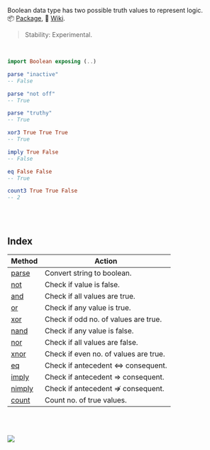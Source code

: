 Boolean data type has two possible truth values to represent logic.<br>
:package: [Package](https://package.elm-lang.org/packages/elmw/extra-boolean/latest/),
:blue_book: [Wiki](https://github.com/elmw/extra-boolean/wiki).

> Stability: Experimental.

<br>

```elm
import Boolean exposing (..)

parse "inactive"
-- False

parse "not off"
-- True

parse "truthy"
-- True

xor3 True True True
-- True

imply True False
-- False

eq False False
-- True

count3 True True False
-- 2
```

<br>
<br>


## Index

| Method   | Action                                |
| -------- | ------------------------------------- |
| [parse]  | Convert string to boolean.            |
| [not]    | Check if value is false.              |
| [and]    | Check if all values are true.         |
| [or]     | Check if any value is true.           |
| [xor]    | Check if odd no. of values are true.  |
| [nand]   | Check if any value is false.          |
| [nor]    | Check if all values are false.        |
| [xnor]   | Check if even no. of values are true. |
| [eq]     | Check if antecedent ⇔ consequent.     |
| [imply]  | Check if antecedent ⇒ consequent.     |
| [nimply] | Check if antecedent ⇏ consequent.     |
| [count]  | Count no. of true values.             |

[parse]: https://github.com/elmw/extra-boolean/wiki/parse
[not]: https://github.com/elmw/extra-boolean/wiki/not
[and]: https://github.com/elmw/extra-boolean/wiki/and
[or]: https://github.com/elmw/extra-boolean/wiki/or
[xor]: https://github.com/elmw/extra-boolean/wiki/xor
[nand]: https://github.com/elmw/extra-boolean/wiki/nand
[nor]: https://github.com/elmw/extra-boolean/wiki/nor
[xnor]: https://github.com/elmw/extra-boolean/wiki/xnor
[eq]: https://github.com/elmw/extra-boolean/wiki/eq
[imply]: https://github.com/elmw/extra-boolean/wiki/imply
[nimply]: https://github.com/elmw/extra-boolean/wiki/nimply
[count]: https://github.com/elmw/extra-boolean/wiki/count

<br>
<br>

[![](https://img.youtube.com/vi/Pfs6SChEXmc/maxresdefault.jpg)](https://www.youtube.com/watch?v=Pfs6SChEXmc)
